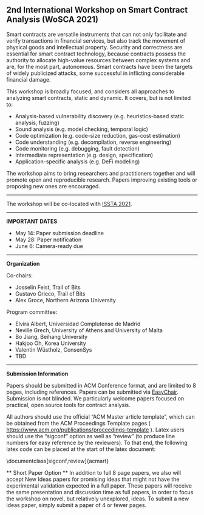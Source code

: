 ## 2nd International Workshop on Smart Contract Analysis (WoSCA 2021)

Smart contracts are versatile instruments that can not only facilitate and verify transactions in financial services, but also track the movement of physical goods and intellectual property. Security and correctness are essential for smart contract technology, because contracts possess the authority to allocate high-value resources between complex systems and are, for the most part, autonomous. Smart contracts have been the targets of widely publicized attacks, some successful in inflicting considerable financial damage.

This workshop is broadly focused, and considers all approaches to analyzing smart contracts, static and dynamic. It covers, but is not limited to:
- Analysis-based vulnerability discovery (e.g. heuristics-based static analysis, fuzzing)
- Sound analysis (e.g. model checking, temporal logic)
- Code optimization (e.g. code-size reduction, gas-cost estimation)
- Code understanding (e.g. decompilation, reverse engineering)
- Code monitoring (e.g. debugging, fault detection)
- Intermediate representation (e.g. design, specification)
- Application-specific analysis (e.g. DeFi modeling)

The workshop aims to bring researchers and practitioners together and will promote open and reproducible research. Papers improving existing tools or proposing new ones are encouraged.

----------------------------------------

The workshop will be co-located with [ISSTA 2021](https://conf.researchr.org/home/issta-2021).

----------------------------------------

**IMPORTANT DATES**

* May 14: Paper submission deadline
* May 28: Paper notification
* June 6: Camera-ready due

----------------------------------------

**Organization**

Co-chairs:
* Josselin Feist, Trail of Bits
* Gustavo Grieco, Trail of Bits
* Alex Groce, Northern Arizona University

Program committee:
* Elvira Albert, Universidad Complutense de Madrid
* Neville Grech, University of Athens and University of Malta
* Bo Jiang, Beihang University
* Hakjoo Oh, Korea University
* Valentin Wüstholz, ConsenSys
* TBD

----------------------------------------

**Submission Information**

Papers should be submitted in ACM Conference format, and are limited to 8 pages, including references. Papers can be submitted via [EasyChair](https://easychair.org/conferences/?conf=wosca21). Submission is not blinded. We particularly welcome papers focused on practical, open source tools for contract analysis.

All authors should use the official “ACM Master article template”, which can be obtained from the ACM Proceedings Template pages ( https://www.acm.org/publications/proceedings-template ). Latex users should use the “sigconf” option as well as “review” (to produce line numbers for easy reference by the reviewers). To that end, the following latex code can be placed at the start of the latex document:

\documentclass[sigconf,review]{acmart}

** Short Paper Option **
In addition to full 8 page papers, we also will accept New Ideas papers for promising ideas that might not have the experimental validation expected in a full paper. These papers will receive the same presentation and discussion time as full papers, in order to focus the workshop on novel, but relatively unexplored, ideas. To submit a new ideas paper, simply submit a paper of 4 or fewer pages.
